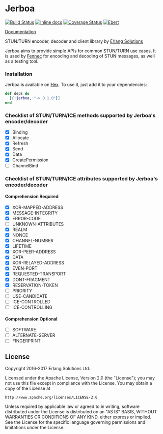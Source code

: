 # Jerboa

[![Build Status](https://travis-ci.org/esl/jerboa.svg?branch=travis-ci-integration)](https://travis-ci.org/esl/jerboa)
[![Inline docs](http://inch-ci.org/github/esl/jerboa.svg?branch=master)](http://inch-ci.org/github/esl/jerboa)
[![Coverage Status](https://coveralls.io/repos/github/esl/jerboa/badge.svg?branch=master)](https://coveralls.io/github/esl/jerboa?branch=master)
[![Ebert](https://ebertapp.io/github/esl/jerboa.svg)](https://ebertapp.io/github/esl/jerboa)

[Documentation](https://hexdocs.pm/jerboa/0.1.0)


STUN/TURN encoder, decoder and client library by [Erlang Solutions](https://www.erlang-solutions.com)

Jerboa aims to provide simple APIs for common STUN/TURN use cases. It is used by [Fennec](https://github.com/esl/fennec)
for encoding and decoding of STUN messages, as well as a testing tool.

### Installation

Jerboa is available on [Hex](https://hex.pm/packages/jerboa). To use it, just add it to your dependencies:

```elixir
def deps do
  [{:jerboa, "~> 0.1.0"}]
end
```

### Checklist of STUN/TURN/ICE methods supported by Jerboa's encoder/decoder

- [x] Binding
- [x] Allocate
- [x] Refresh
- [x] Send
- [x] Data
- [x] CreatePermission
- [ ] ChannelBind

### Checklist of STUN/TURN/ICE attributes supported by Jerboa's encoder/decoder

#### Comprehension Required

- [x] XOR-MAPPED-ADDRESS
- [x] MESSAGE-INTEGRITY
- [x] ERROR-CODE
- [ ] UNKNOWN-ATTRIBUTES
- [x] REALM
- [x] NONCE
- [x] CHANNEL-NUMBER
- [x] LIFETIME
- [x] XOR-PEER-ADDRESS
- [x] DATA
- [x] XOR-RELAYED-ADDRESS
- [x] EVEN-PORT
- [x] REQUESTED-TRANSPORT
- [x] DONT-FRAGMENT
- [x] RESERVATION-TOKEN
- [ ] PRIORITY
- [ ] USE-CANDIDATE
- [ ] ICE-CONTROLLED
- [ ] ICE-CONTROLLING

#### Comprehension Optional

- [ ] SOFTWARE
- [ ] ALTERNATE-SERVER
- [ ] FINGERPRINT

## License

Copyright 2016-2017 Erlang Solutions Ltd.

Licensed under the Apache License, Version 2.0 (the "License");
you may not use this file except in compliance with the License.
You may obtain a copy of the License at

    http://www.apache.org/licenses/LICENSE-2.0

Unless required by applicable law or agreed to in writing, software
distributed under the License is distributed on an "AS IS" BASIS,
WITHOUT WARRANTIES OR CONDITIONS OF ANY KIND, either express or implied.
See the License for the specific language governing permissions and
limitations under the License.
